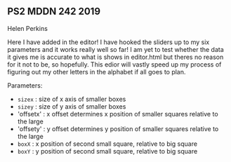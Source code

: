 ## PS2 MDDN 242 2019

Helen Perkins

Here I have added in the editor! I have hooked the sliders up to my six parameters and it works really well so far! I am yet to test whether the data it gives me is accurate to what is shows in editor.html but theres no reason for it not to be, so hopefully. This edior will vastly speed up my process of figuring out my other letters in the alphabet if all goes to plan.

Parameters:

  * `sizex` : size of x axis of smaller boxes
  * `sizey` : size of y axis of smaller boxes
  * 'offsetx' : x offset determines x position of smaller squares relative to the large 
  * 'offsety' : y offset determines y position of smaller squares relative to the large 
  * `boxX` : x position of second small square, relative to big square
  * `boxY` : y position of second small square, relative to big square

